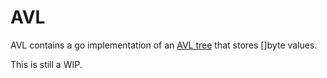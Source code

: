 # AVL

AVL contains a go implementation of an [AVL tree](https://en.wikipedia.org/wiki/AVL_tree) that stores []byte values.

This is still a WIP.

